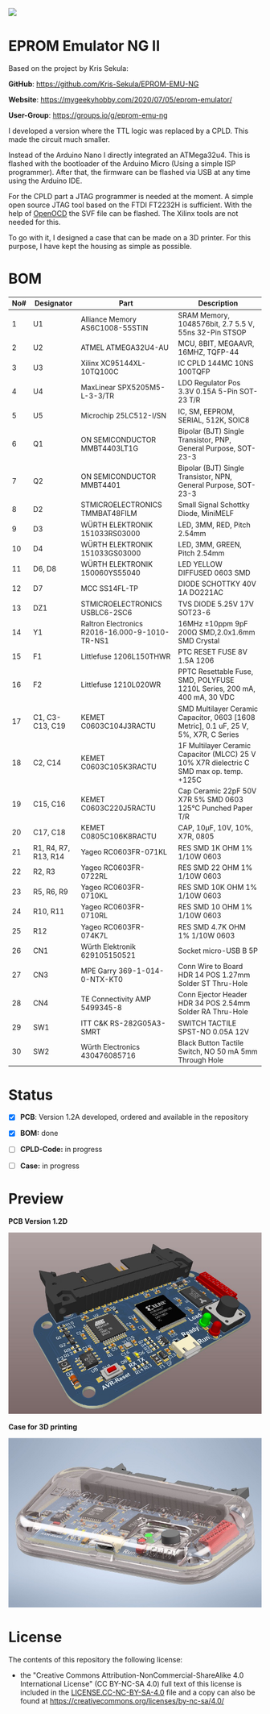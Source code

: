 ![](https://img.shields.io/badge/Status-Prototyp-red)



# EPROM Emulator NG II

Based on the project by Kris Sekula:

**GitHub**: https://github.com/Kris-Sekula/EPROM-EMU-NG

**Website**: https://mygeekyhobby.com/2020/07/05/eprom-emulator/

**User-Group**: https://groups.io/g/eprom-emu-ng



I developed a version where the TTL logic was replaced by a CPLD. This made the circuit much smaller. 

Instead of the Arduino Nano I directly integrated an ATMega32u4. This is flashed with the bootloader of the Arduino Micro (Using a simple ISP programmer). After that, the firmware can be flashed via USB at any time using the Arduino IDE.

For the CPLD part a JTAG programmer is needed at the moment. A simple open source JTAG tool based on the FTDI FT2232H is sufficient. With the help of [OpenOCD](http://openocd.org/) the SVF file can be flashed. The Xilinx tools are not needed for this.

To go with it, I designed a case that can be made on a 3D printer. For this purpose, I have kept the housing as simple as possible.



# BOM



| No#  | Designator           | Part                                           | Description                                                  |
| ---- | -------------------- | ---------------------------------------------- | ------------------------------------------------------------ |
| 1    | U1                   | Alliance Memory AS6C1008-55STIN                | SRAM Memory, 1048576bit, 2.7  5.5 V, 55ns 32-Pin STSOP       |
| 2    | U2                   | ATMEL ATMEGA32U4-AU                            | MCU, 8BIT, MEGAAVR, 16MHZ, TQFP-44                           |
| 3    | U3                   | Xilinx XC95144XL-10TQ100C                      | IC CPLD 144MC 10NS 100TQFP                                   |
| 4    | U4                   | MaxLinear SPX5205M5-L-3-3/TR                   | LDO Regulator Pos 3.3V 0.15A 5-Pin SOT-23 T/R                |
| 5    | U5                   | Microchip 25LC512-I/SN                         | IC, SM, EEPROM, SERIAL, 512K, SOIC8                          |
| 6    | Q1                   | ON SEMICONDUCTOR MMBT4403LT1G                  | Bipolar (BJT) Single Transistor, PNP, General Purpose, SOT-23-3 |
| 7    | Q2                   | ON SEMICONDUCTOR MMBT4401                      | Bipolar (BJT) Single Transistor, NPN, General Purpose, SOT-23-3 |
| 8    | D2                   | STMICROELECTRONICS TMMBAT48FILM                | Small Signal Schottky Diode, MiniMELF                        |
| 9    | D3                   | WÜRTH ELEKTRONIK 151033RS03000                 | LED, 3MM,  RED, Pitch 2.54mm                                 |
| 10   | D4                   | WÜRTH ELEKTRONIK 151033GS03000                 | LED, 3MM,  GREEN, Pitch 2.54mm                               |
| 11   | D6, D8               | WÜRTH ELEKTRONIK 150060YS55040                 | LED YELLOW DIFFUSED 0603 SMD                                 |
| 12   | D7                   | MCC SS14FL-TP                                  | DIODE SCHOTTKY 40V 1A DO221AC                                |
| 13   | DZ1                  | STMICROELECTRONICS USBLC6-2SC6                 | TVS DIODE 5.25V 17V SOT23-6                                  |
| 14   | Y1                   | Raltron Electronics R2016-16.000-9-1010-TR-NS1 | 16MHz ±10ppm 9pF 200Ω SMD,2.0x1.6mm SMD Crystal              |
| 15   | F1                   | Littlefuse 1206L150THWR                        | PTC RESET FUSE 8V 1.5A 1206                                  |
| 16   | F2                   | Littlefuse 1210L020WR                          | PPTC Resettable Fuse, SMD, POLYFUSE 1210L Series, 200 mA, 400 mA, 30 VDC |
| 17   | C1, C3-C13, C19      | KEMET C0603C104J3RACTU                         | SMD Multilayer Ceramic Capacitor, 0603 [1608 Metric], 0.1 uF, 25 V,  5%, X7R, C Series |
| 18   | C2, C14              | KEMET C0603C105K3RACTU                         | 1F Multilayer Ceramic Capacitor (MLCC) 25 V 10% X7R dielectric C SMD max op. temp. +125C |
| 19   | C15, C16             | KEMET C0603C220J5RACTU                         | Cap Ceramic 22pF 50V X7R 5% SMD 0603 125°C Punched Paper T/R |
| 20   | C17, C18             | KEMET C0805C106K8RACTU                         | CAP, 10µF, 10V, 10%, X7R, 0805                               |
| 21   | R1, R4, R7, R13, R14 | Yageo RC0603FR-071KL                           | RES SMD 1K OHM 1% 1/10W 0603                                 |
| 22   | R2, R3               | Yageo RC0603FR-0722RL                          | RES SMD 22 OHM 1% 1/10W 0603                                 |
| 23   | R5, R6, R9           | Yageo RC0603FR-0710KL                          | RES SMD 10K OHM 1% 1/10W 0603                                |
| 24   | R10, R11             | Yageo RC0603FR-0710RL                          | RES SMD 10 OHM 1% 1/10W 0603                                 |
| 25   | R12                  | Yageo RC0603FR-074K7L                          | RES SMD 4.7K OHM 1% 1/10W 0603                               |
| 26   | CN1                  | Würth Elektronik 629105150521                  | Socket micro-USB B 5P                                        |
| 27   | CN3                  | MPE Garry 369-1-014-0-NTX-KT0                  | Conn Wire to Board HDR 14 POS 1.27mm Solder ST Thru-Hole     |
| 28   | CN4                  | TE Connectivity AMP 5499345-8                  | Conn Ejector Header HDR 34 POS 2.54mm Solder RA Thru-Hole    |
| 29   | SW1                  | ITT C&K RS-282G05A3-SMRT                       | SWITCH TACTILE SPST-NO 0.05A 12V                             |
| 30   | SW2                  | Würth Electronics 430476085716                 | Black Button Tactile Switch, NO 50 mA 5mm Through Hole       |



# Status

- [x] **PCB**: Version 1.2A developed, ordered and available in the repository

- [x] **BOM:** done

- [ ] **CPLD-Code:**	in progress

- [ ] **Case:** in progress



# Preview

**PCB Version 1.2D**

![](https://github.com/DL2DW/EPROM-Emulator-NG-II/blob/main/images/pcb_preview.jpg)



**Case for 3D printing**

![](https://github.com/DL2DW/EPROM-Emulator-NG-II/blob/main/images/case_preview.jpg)



# License

The contents of this repository the following license:

- the "Creative Commons Attribution-NonCommercial-ShareAlike 4.0 International License" (CC BY-NC-SA 4.0) full text of this license is included in the [LICENSE.CC-NC-BY-SA-4.0](https://github.com/DL2DW/EPROM-Emulator-NG-II/blob/main/LICENSE.CC-NC-BY-SA) file and a copy can also be found at https://creativecommons.org/licenses/by-nc-sa/4.0/

  
